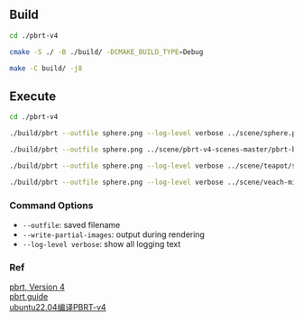 
## Build
```bash
cd ./pbrt-v4

cmake -S ./ -B ./build/ -DCMAKE_BUILD_TYPE=Debug

make -C build/ -j8
```

## Execute
```bash
cd ./pbrt-v4

./build/pbrt --outfile sphere.png --log-level verbose ../scene/sphere.pbrt

./build/pbrt --outfile sphere.png ../scene/pbrt-v4-scenes-master/pbrt-book/book.pbrt

./build/pbrt --outfile sphere.png --log-level verbose ../scene/teapot/scene-v4.pbrt

./build/pbrt --outfile sphere.png --log-level verbose ../scene/veach-mis/scene-v4.pbrt
```

### Command Options

- `--outfile`: saved filename
- `--write-partial-images`: output during rendering
- `--log-level verbose`: show all logging text 

### Ref
[pbrt, Version 4](https://github.com/mmp/pbrt-v4)  
[pbrt guide](https://pbrt.org/users-guide-v4)   
[ubuntu22.04编译PBRT-v4](https://blog.csdn.net/jinshelj/article/details/126458035)  
